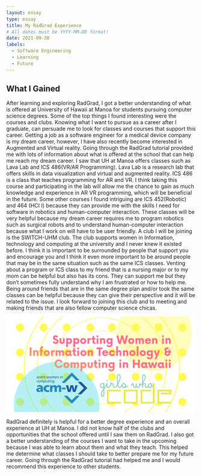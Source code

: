 ```yaml
---
layout: essay
type: essay
title: My RadGrad Experience
# All dates must be YYYY-MM-DD format!
date: 2021-09-30
labels:
  - Software Engineering
  - Learning
  - Future 
---
```


## What I Gained 

After learning and exploring RadGrad, I got a better understanding of what is offered at University of Hawaii at Manoa for students pursuing computer science degrees. Some of the top things I found interesting were the courses and clubs. Knowing what I want to pursue as a career after I graduate, can persuade me to look for classes and courses that support this career. Getting a job as a software engineer for a medical device company is my dream career, however, I have also recently become interested in Augmented and Virtual reality. Going through the RadGrad tutorial provided me with lots of information about what is offered at the school that can help me reach my dream career. I saw that UH at Manoa offers classes such as Lava Lab and ICS 486(VR/AR Programming). Lava Lab is a research lab that offers skills in data visualization and virtual and augmented reality. ICS 486 is a class that teaches programming for AR and VR. I think taking this course and participating in the lab will allow me the chance to gain as much knowledge and experience in AR VR programming, which will be beneficial in the future. Some other courses I found intriguing are ICS 452(Robotic) and 464 (HCI I) because they can provide me with the skills I need for software in robotics and human-computer interaction. These classes will be very helpful because my dream career requires me to program robotics such as surgical robots and to understand human-computer interaction because what I work on will have to be user friendly. A club I will be joining is the SWITCH-UHM club. The club supports women in Information, technology and computing at the university and I never knew it existed before. I think it is important to be surrounded by people that support you and encourage you and I think it even more important to be around people that may be in the same situation such as the same ICS classes. Venting about a program or ICS class to my friend that is a nursing major or to my mom can be helpful but also has its cons. They can support me but they don’t sometimes fully understand why I am frustrated or how to help me. Being around friends that are in the same degree plan and/or took the same classes can be helpful because they can give their perspective and it will be related to the issue. I look forward to joining this club and to meeting and making friends that are also fellow computer science chicas. 

<img class="ui tiny left circular floated image" src="../images/SWITCH.png">


RadGrad definitely is helpful for a better degree experience and an overall experience at UH at Manoa. I did not know half of the clubs and opportunities that the school offered until I saw them on RadGrad. I also got a better understanding of the courses I want to take in the upcoming because I was able to learn about them and what they teach. This helped me determine what classes I should take to better prepare me for my future career. Going through the RadGrad tutorial had helped me and I would recommend this experience to other students. 

